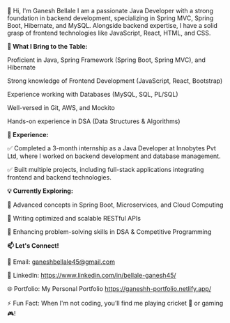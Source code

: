 👋 Hi, I'm Ganesh Bellale
I am a passionate Java Developer with a strong foundation in backend development, specializing in Spring MVC, Spring Boot, Hibernate, and MySQL. Alongside backend expertise, I have a solid grasp of frontend technologies like JavaScript, React, HTML, and CSS.

**🚀 What I Bring to the Table:**

Proficient in Java, Spring Framework (Spring Boot, Spring MVC), and Hibernate

Strong knowledge of Frontend Development (JavaScript, React, Bootstrap)

Experience working with Databases (MySQL, SQL, PL/SQL)

Well-versed in Git, AWS, and Mockito

Hands-on experience in DSA (Data Structures & Algorithms)

**💼 Experience:**

✅ Completed a 3-month internship as a Java Developer at Innobytes Pvt Ltd, where I worked on backend development and database management.

✅ Built multiple projects, including full-stack applications integrating frontend and backend technologies.

**💡 **Currently Exploring:****

📌 Advanced concepts in Spring Boot, Microservices, and Cloud Computing 

📌 Writing optimized and scalable RESTful APIs

📌 Enhancing problem-solving skills in DSA & Competitive Programming

**📫 Let's Connect!**

📧 Email: ganeshbellale45@gmail.com

🔗 LinkedIn: https://www.linkedin.com/in/bellale-ganesh45/

🌐 Portfolio: My Personal Portfolio https://ganeshh-portfolio.netlify.app/


⚡ Fun Fact: When I'm not coding, you’ll find me playing cricket 🏏 or gaming 🎮!
<!---
ganesh-b45/ganesh-b45 is a ✨ special ✨ repository because its `README.md` (this file) appears on your GitHub profile.
You can click the Preview link to take a look at your changes.
--->
